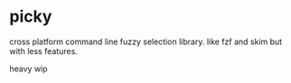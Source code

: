 # picky

cross platform command line fuzzy selection library. like fzf and skim but with less features.

heavy wip
